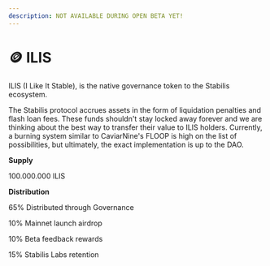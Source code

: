 ```yaml
---
description: NOT AVAILABLE DURING OPEN BETA YET!
---
```


# 🪙 ILIS

ILIS (I Like It Stable), is the native governance token to the Stabilis ecosystem.

The Stabilis protocol accrues assets in the form of liquidation penalties and flash loan fees. These funds shouldn't stay locked away forever and we are thinking about the best way to transfer their value to ILIS holders. Currently, a burning system similar to CaviarNine's FLOOP is high on the list of possibilities, but ultimately, the exact implementation is up to the DAO.

**Supply**

100.000.000 ILIS

**Distribution**

65% Distributed through Governance

10% Mainnet launch airdrop

10% Beta feedback rewards

15% Stabilis Labs retention
